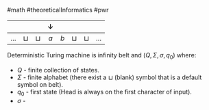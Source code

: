 #math #theoreticalInformatics #pwr 

|       |          |          | $\downarrow$ |     |          |          |       |
|:-----:|:--------:|:--------:|:------------:|:---:|:--------:|:--------:|:-----:|
| $...$ | $\sqcup$ | $\sqcup$ | $a$          | $b$ | $\sqcup$ | $\sqcup$ | $...$ |  


 Deterministic Turing machine is infinity belt and $(Q, \Sigma, \sigma, q_0)$ where:
- $Q$ - finite collection of states.
- $\Sigma$ - finite alphabet (there exist a $\sqcup$ (blank) symbol that is a default symbol on belt).
- $q_0$ - first state (Head is always on the first character of input).
- $\sigma$ -  
